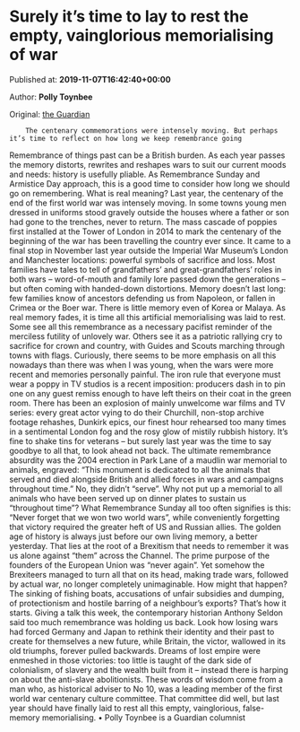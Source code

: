 
# Surely it’s time to lay to rest the empty, vainglorious memorialising of war

Published at: **2019-11-07T16:42:40+00:00**

Author: **Polly Toynbee**

Original: [the Guardian](https://www.theguardian.com/commentisfree/2019/nov/07/memorialising-war-first-world-war-remember)


        The centenary commemorations were intensely moving. But perhaps it’s time to reflect on how long we keep remembrance going
      
Remembrance of things past can be a British burden. As each year passes the memory distorts, rewrites and reshapes wars to suit our current moods and needs: history is usefully pliable. As Remembrance Sunday and Armistice Day approach, this is a good time to consider how long we should go on remembering. What is real meaning?
Last year, the centenary of the end of the first world war was intensely moving. In some towns young men dressed in uniforms stood gravely outside the houses where a father or son had gone to the trenches, never to return. The mass cascade of poppies first installed at the Tower of London in 2014 to mark the centenary of the beginning of the war has been travelling the country ever since. It came to a final stop in November last year outside the Imperial War Museum’s London and Manchester locations: powerful symbols of sacrifice and loss.
Most families have tales to tell of grandfathers’ and great-grandfathers’ roles in both wars – word-of-mouth and family lore passed down the generations – but often coming with handed-down distortions. Memory doesn’t last long: few families know of ancestors defending us from Napoleon, or fallen in Crimea or the Boer war. There is little memory even of Korea or Malaya. As real memory fades, it is time all this artificial memorialising was laid to rest.
Some see all this remembrance as a necessary pacifist reminder of the merciless futility of unlovely war. Others see it as a patriotic rallying cry to sacrifice for crown and country, with Guides and Scouts marching through towns with flags. Curiously, there seems to be more emphasis on all this nowadays than there was when I was young, when the wars were more recent and memories personally painful.
The iron rule that everyone must wear a poppy in TV studios is a recent imposition: producers dash in to pin one on any guest remiss enough to have left theirs on their coat in the green room. There has been an explosion of mainly unwelcome war films and TV series: every great actor vying to do their Churchill, non-stop archive footage rehashes, Dunkirk epics, our finest hour rehearsed too many times in a sentimental London fog and the rosy glow of mistily rubbish history.
It’s fine to shake tins for veterans – but surely last year was the time to say goodbye to all that, to look ahead not back.
The ultimate remembrance absurdity was the 2004 erection in Park Lane of a maudlin war memorial to animals, engraved: “This monument is dedicated to all the animals that served and died alongside British and allied forces in wars and campaigns throughout time.” No, they didn’t “serve”. Why not put up a memorial to all animals who have been served up on dinner plates to sustain us “throughout time”?
What Remembrance Sunday all too often signifies is this: “Never forget that we won two world wars”, while conveniently forgetting that victory required the greater heft of US and Russian allies. The golden age of history is always just before our own living memory, a better yesterday. That lies at the root of a Brexitism that needs to remember it was us alone against “them” across the Channel. The prime purpose of the founders of the European Union was “never again”. Yet somehow the Brexiteers managed to turn all that on its head, making trade wars, followed by actual war, no longer completely unimaginable. How might that happen? The sinking of fishing boats, accusations of unfair subsidies and dumping, of protectionism and hostile barring of a neighbour’s exports? That’s how it starts.
Giving a talk this week, the contemporary historian Anthony Seldon said too much remembrance was holding us back. Look how losing wars had forced Germany and Japan to rethink their identity and their past to create for themselves a new future, while Britain, the victor, wallowed in its old triumphs, forever pulled backwards. Dreams of lost empire were enmeshed in those victories: too little is taught of the dark side of colonialism, of slavery and the wealth built from it – instead there is harping on about the anti-slave abolitionists.
These words of wisdom come from a man who, as historical adviser to No 10, was a leading member of the first world war centenary culture committee. That committee did well, but last year should have finally laid to rest all this empty, vainglorious, false-memory memorialising.
• Polly Toynbee is a Guardian columnist
